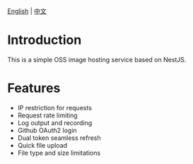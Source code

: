 [English](./README.md) | [中文](./README.zh-CN.md)

# Introduction

This is a simple OSS image hosting service based on NestJS.

# Features

- IP restriction for requests
- Request rate limiting
- Log output and recording
- Github OAuth2 login
- Dual token seamless refresh
- Quick file upload
- File type and size limitations
